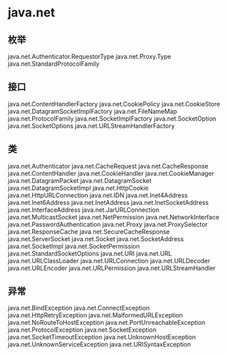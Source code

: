 # java.net

## 枚举

java.net.Authenticator.RequestorType
java.net.Proxy.Type
java.net.StandardProtocolFamily

## 接口

java.net.ContentHandlerFactory
java.net.CookiePolicy
java.net.CookieStore
java.net.DatagramSocketImplFactory
java.net.FileNameMap
java.net.ProtocolFamily
java.net.SocketImplFactory
java.net.SocketOption<T>
java.net.SocketOptions
java.net.URLStreamHandlerFactory

## 类

java.net.Authenticator
java.net.CacheRequest
java.net.CacheResponse
java.net.ContentHandler
java.net.CookieHandler
java.net.CookieManager
java.net.DatagramPacket
java.net.DatagramSocket
java.net.DatagramSocketImpl
java.net.HttpCookie
java.net.HttpURLConnection
java.net.IDN
java.net.Inet4Address
java.net.Inet6Address
java.net.InetAddress
java.net.InetSocketAddress
java.net.InterfaceAddress
java.net.JarURLConnection
java.net.MulticastSocket
java.net.NetPermission
java.net.NetworkInterface
java.net.PasswordAuthentication
java.net.Proxy
java.net.ProxySelector
java.net.ResponseCache
java.net.SecureCacheResponse
java.net.ServerSocket
java.net.Socket
java.net.SocketAddress
java.net.SocketImpl
java.net.SocketPermission
java.net.StandardSocketOptions
java.net.URI
java.net.URL
java.net.URLClassLoader
java.net.URLConnection
java.net.URLDecoder
java.net.URLEncoder
java.net.URLPermission
java.net.URLStreamHandler

## 异常

java.net.BindException
java.net.ConnectException
java.net.HttpRetryException
java.net.MalformedURLException
java.net.NoRouteToHostException
java.net.PortUnreachableException
java.net.ProtocolException
java.net.SocketException
java.net.SocketTimeoutException
java.net.UnknownHostException
java.net.UnknownServiceException
java.net.URISyntaxException





